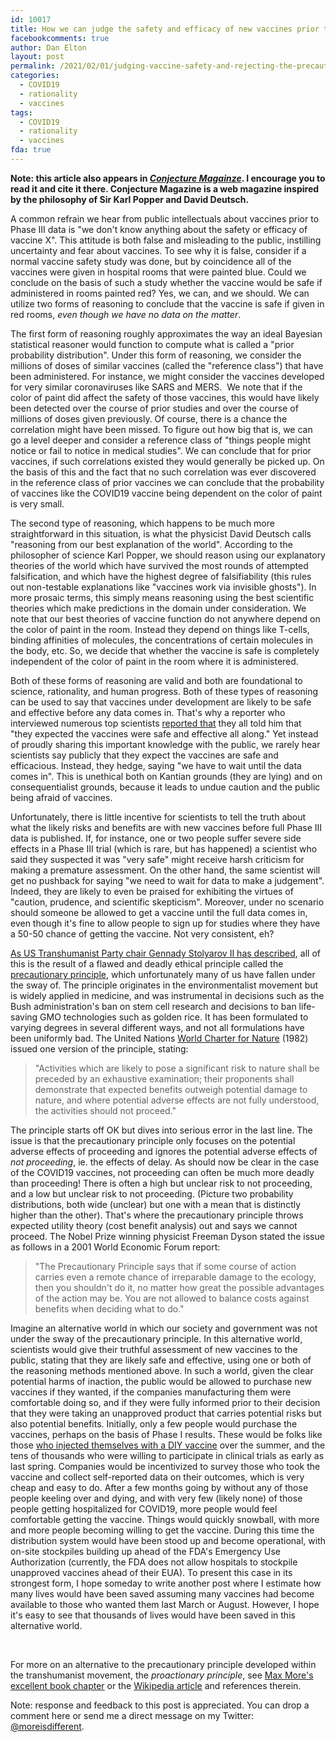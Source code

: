 ```yaml
---
id: 10017
title: How we can judge the safety and efficacy of new vaccines prior to Phase III data and why we must
facebookcomments: true
author: Dan Elton
layout: post
permalink: /2021/02/01/judging-vaccine-safety-and-rejecting-the-precautionary-principle
categories:
  - COVID19
  - rationality
  - vaccines
tags:
  - COVID19
  - rationality
  - vaccines
fda: true
---
```


**Note: this article also appears in *[Conjecture Magainze](https://medium.com/conjecture-magazine/reasoning-about-vaccines-b7b0921d6aeb)*. I encourage you to read it and cite it there. Conjecture Magazine is a web magazine inspired by the philosophy of Sir Karl Popper and David Deutsch.** 

A common refrain we hear from public intellectuals about vaccines prior to Phase III data is "we don't know anything about the safety or efficacy of vaccine X". This attitude is both false and misleading to the public, instilling uncertainty and fear about vaccines. To see why it is false, consider if a normal vaccine safety study was done, but by coincidence all of the vaccines were given in hospital rooms that were painted blue. Could we conclude on the basis of such a study whether the vaccine would be safe if administered in rooms painted red? Yes, we can, and we should. We can utilize two forms of reasoning to conclude that the vaccine is safe if given in red rooms, *even though we have no data on the matter*.

The first form of reasoning roughly approximates the way an ideal Bayesian statistical reasoner would function to compute what is called a "prior probability distribution". Under this form of reasoning, we consider the millions of doses of similar vaccines (called the "reference class") that have been administered. For instance, we might consider the vaccines developed for very similar coronaviruses like SARS and MERS.  We note that if the color of paint did affect the safety of those vaccines, this would have likely been detected over the course of prior studies and over the course of millions of doses given previously. Of course, there is a chance the correlation might have been missed. To figure out how big that is, we can go a level deeper and consider a reference class of "things people might notice or fail to notice in medical studies". We can conclude that for prior vaccines, if such correlations existed they would generally be picked up. On the basis of this and the fact that no such correlation was ever discovered in the reference class of prior vaccines we can conclude that the probability of vaccines like the COVID19 vaccine being dependent on the color of paint is very small. 

The second type of reasoning, which happens to be much more straightforward in this situation, is what the physicist David Deutsch calls "reasoning from our best explanation of the world". According to the philosopher of science Karl Popper, we should reason using our explanatory theories of the world which have survived the most rounds of attempted falsification, and which have the highest degree of falsifiability (this rules out non-testable explanations like "vaccines work via invisible ghosts"). In more prosaic terms, this simply means reasoning using the best scientific theories which make predictions in the domain under consideration. We note that our best theories of vaccine function do not anywhere depend on the color of paint in the room. Instead they depend on things like T-cells, binding affinities of molecules, the concentrations of certain molecules in the body, etc. So, we decide that whether the vaccine is safe is completely independent of the color of paint in the room where it is administered. 

Both of these forms of reasoning are valid and both are foundational to science, rationality, and human progress. Both of these types of reasoning can be used to say that vaccines under development are likely to be safe and effective before any data comes in. That's why a reporter who interviewed numerous top scientists [reported that](https://nymag.com/intelligencer/2020/12/moderna-covid-19-vaccine-design.html) they all told him that "they expected the vaccines were safe and effective all along." Yet instead of proudly sharing this important knowledge with the public, we rarely hear scientists say publicly that they expect the vaccines are safe and efficacious. Instead, they hedge, saying "we have to wait until the data comes in". This is unethical both on Kantian grounds (they are lying) and on consequentialist grounds, because it leads to undue caution and the public being afraid of vaccines. 

Unfortunately, there is little incentive for scientists to tell the truth about what the likely risks and benefits are with new vaccines before full Phase III data is published. If, for instance, one or two people suffer severe side effects in a Phase III trial (which is rare, but has happened) a scientist who said they suspected it was "very safe" might receive harsh criticism for making a premature assessment. On the other hand, the same scientist will get no pushback for saying "we need to wait for data to make a judgement". Indeed, they are likely to even be praised for exhibiting the virtues of "caution, prudence, and scientific skepticism". Moreover, under no scenario should someone be allowed to get a vaccine until the full data comes in, even though it's fine to allow people to sign up for studies where they have a 50-50 chance of getting the vaccine. Not very consistent, eh?

[As US Transhumanist Party chair Gennady Stolyarov II has described](https://transhumanist-party.org/2020/12/15/reject-precautionary-principle/), all of this is the result of a flawed and deadly ethical principle called the [precautionary principle](https://en.wikipedia.org/wiki/Precautionary_principle), which unfortunately many of us have fallen under the sway of. The principle originates in the environmentalist movement but is widely applied in medicine, and was instrumental in decisions such as the Bush administration's ban on stem cell research and decisions to ban life-saving GMO technologies such as golden rice. It has been formulated to varying degrees in several different ways, and not all formulations have been uniformly bad. The United Nations [World Charter for Nature](https://sedac.ciesin.columbia.edu/entri/texts/world.charter.for.nature.1982.html) (1982) issued one version of the principle, stating: 

> "Activities which are likely to pose a significant risk to nature shall be preceded by an exhaustive examination; their proponents shall demonstrate that expected benefits outweigh potential damage to nature, and where potential adverse effects are not fully understood, the activities should not proceed."

The principle starts off OK but dives into serious error in the last line. The issue is that the precautionary principle only focuses on the potential adverse effects of proceeding and ignores the potential adverse effects of *not proceeding*, ie. the effects of delay. As should now be clear in the case of the COVID19 vaccines, not proceeding can often be much more deadly than proceeding! There is often a high but unclear risk to not proceeding, and a low but unclear risk to not proceeding. (Picture two probability distributions, both wide (unclear) but one with a mean that is distinctly higher than the other). That's where the precautionary principle throws expected utility theory (cost benefit analysis) out and says we cannot proceed. The Nobel Prize winning physicist Freeman Dyson stated the issue as follows in a 2001 World Economic Forum report:  

>"The Precautionary Principle says that if some course of action carries even a remote chance of irreparable damage to the ecology, then you shouldn't do it, no matter how great the possible advantages of the action may be. You are not allowed to balance costs against benefits when deciding what to do."

Imagine an alternative world in which our society and government was not under the sway of the precautionary principle. In this alternative world, scientists would give their truthful assessment of new vaccines to the public, stating that they are likely safe and effective, using one or both of the reasoning methods mentioned above. In such a world, given the clear potential harms of inaction, the public would be allowed to purchase new vaccines if they wanted, if the companies manufacturing them were comfortable doing so, and if they were fully informed prior to their decision that they were taking an unapproved product that carries potential risks but also potential benefits. Initially, only a few people would purchase the vaccines, perhaps on the basis of Phase I results. These would be folks like those [who injected themselves with a DIY vaccine](https://www.technologyreview.com/2020/07/29/1005720/george-church-diy-coronavirus-vaccine/) over the summer, and the tens of thousands who were willing to participate in clinical trials as early as last spring. Companies would be incentivized to survey those who took the vaccine and collect self-reported data on their outcomes, which is very cheap and easy to do. After a few months going by without any of those people keeling over and dying, and with very few (likely none) of those people getting hospitalized for COVID19, more people would feel comfortable getting the vaccine. Things would quickly snowball, with more and more people becoming willing to get the vaccine. During this time the distribution system would have been stood up and become operational, with on-site stockpiles building up ahead of the FDA's Emergency Use Authorization (currently, the FDA does not allow hospitals to stockpile unapproved vaccines ahead of their EUA). To present this case in its strongest form, I hope someday to write another post where I estimate how many lives would have been saved assuming many vaccines had become available to those who wanted them last March or August. However, I hope it's easy to see that thousands of lives would have been saved in this alternative world.  

<br>

For more on an alternative to the precautionary principle developed within the transhumanist movement, the *proactionary principle*, see [Max More's excellent book chapter](https://onlinelibrary.wiley.com/doi/abs/10.1002/9781118555927.ch26) or the [Wikipedia article](https://en.wikipedia.org/wiki/Proactionary_principle) and references therein.

Note: response and feedback to this post is appreciated. You can drop a comment here or send me a direct message on my Twitter: [@moreisdifferent](https://twitter.com/moreisdifferent).
